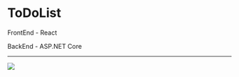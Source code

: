 # ToDoList

FrontEnd - React

BackEnd - ASP.NET Core

---
![](https://img.shields.io/tokei/lines/github/cppshizoidS/ToDoList)
